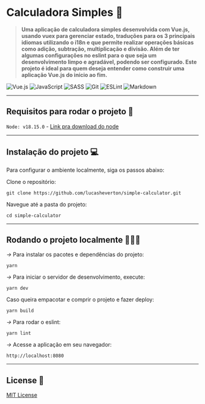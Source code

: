 
# Calculadora Simples 🧮

 > **Uma aplicação de calculadora simples desenvolvida com Vue.js, usando vuex para gerenciar estado, traduções para os 3 principais idiomas utilizando o i18n e que permite realizar operações básicas como adição, subtração, multiplicação e divisão. Além de ter algumas configurações no eslint para o que seja um desenvolvimento limpo e agradável, podendo ser configurado. Este projeto é ideal para quem deseja entender como construir uma aplicação Vue.js do início ao fim.**


![Vue.js](https://img.shields.io/badge/vuejs-%2335495e.svg?style=for-the-badge&logo=vuedotjs&logoColor=%234FC08D) 
![JavaScript](https://img.shields.io/badge/javascript-%23323330.svg?style=for-the-badge&logo=javascript&logoColor=%23F7DF1E)
![SASS](https://img.shields.io/badge/SCSS-hotpink.svg?style=for-the-badge&logo=SASS&logoColor=white)
![Git](https://img.shields.io/badge/git-%23F05033.svg?style=for-the-badge&logo=git&logoColor=white)
![ESLint](https://img.shields.io/badge/ESLint-4B3263?style=for-the-badge&logo=eslint&logoColor=white)
![Markdown](https://img.shields.io/badge/markdown-%23000000.svg?style=for-the-badge&logo=markdown&logoColor=white)

___

## Requisitos para rodar o projeto 🛞

``Node: v18.15.0`` - [Link pra download do node](https://nodejs.org/pt)

___

## Instalação do projeto 💻

Para configurar o ambiente localmente, siga os passos abaixo:

Clone o repositório:

```
git clone https://github.com/lucasheverton/simple-calculator.git
```

Navegue até a pasta do projeto:

```
cd simple-calculator
```

___

## Rodando o projeto localmente 👨🏼‍💻

*->* Para instalar os pacotes e dependências do projeto:

```
yarn
```

*->* Para iniciar o servidor de desenvolvimento, execute:

```
yarn dev
```

Caso queira empacotar e comprir o projeto e fazer deploy:

```
yarn build
```

*->* Para rodar o eslint:

```
yarn lint
```

*->* Acesse a aplicação em seu navegador:

```
http://localhost:8080
```
___

 ## License 📃

 [MIT License](https://github.com/lucasheverton/Calculator/blob/master/LICENSE)
 